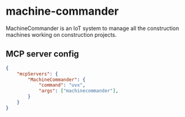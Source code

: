 # machine-commander
MachineCommander is an IoT system to manage all the construction machines working on construction projects.

## MCP server config
```json
{
    "mcpServers": {
        "MachineCommander": {
            "command": "uvx",
            "args": ["machinecommander"],
        }
    }
}
```
